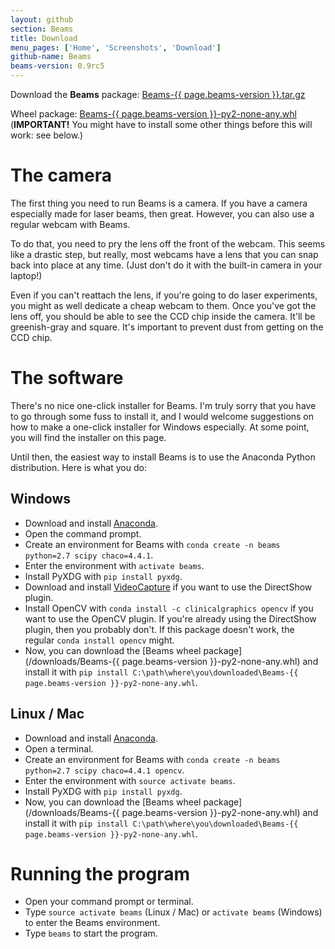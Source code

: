 ```yaml
---
layout: github
section: Beams
title: Download
menu_pages: ['Home', 'Screenshots', 'Download']
github-name: Beams
beams-version: 0.9rc5
---
```


<p class="callout">
  Download the <strong>Beams</strong> package: <a class="source-download" href="https://github.com/ptomato/Beams/releases/download/{{ page.beams-version }}/Beams-{{ page.beams-version }}.tar.gz">Beams-{{ page.beams-version }}.tar.gz</a>
</p>
<p class="callout">
  Wheel package: <a class="source-download" href="https://github.com/ptomato/Beams/releases/download/{{ page.beams-version }}/Beams-{{ page.beams-version }}-py2-none-any.whl">Beams-{{ page.beams-version }}-py2-none-any.whl</a>
  (<strong>IMPORTANT!</strong>
  You might have to install some other things before this will work: see below.)
</p>

# The camera #

The first thing you need to run Beams is a camera.
If you have a camera especially made for laser beams, then great.
However, you can also use a regular webcam with Beams.

To do that, you need to pry the lens off the front of the webcam.
This seems like a drastic step, but really, most webcams have a lens that you can snap back into place at any time.
(Just don't do it with the built-in camera in your laptop!)

Even if you can't reattach the lens, if you're going to do laser experiments, you might as well dedicate a cheap webcam to them.
Once you've got the lens off, you should be able to see the CCD chip inside the camera.
It'll be greenish-gray and square.
It's important to prevent dust from getting on the CCD chip.

<!--
**Determine the pixel size** of your CCD chip. (You only need to do this if you're going to do beam profiling.)
-->

# The software #

There's no nice one-click installer for Beams.
I'm truly sorry that you have to go through some fuss to install it, and I would welcome suggestions on how to make a one-click installer for Windows especially.
At some point, you will find the installer on this page.

Until then, the easiest way to install Beams is to use the Anaconda Python distribution.
Here is what you do:

## Windows ##

* Download and install [Anaconda](https://www.anaconda.com/distribution).
* Open the command prompt.
* Create an environment for Beams with `conda create -n beams python=2.7 scipy chaco=4.4.1`.
* Enter the environment with `activate beams`.
* Install PyXDG with `pip install pyxdg`.
* Download and install [VideoCapture](http://videocapture.sourceforge.net/) if you want to use the DirectShow plugin.
* Install OpenCV with `conda install -c clinicalgraphics opencv` if you want to use the OpenCV plugin. <span class="note">If you're already using the DirectShow plugin, then you probably don't. If this package doesn't work, the regular `conda install opencv` might.</span>
* Now, you can download the [Beams wheel package](/downloads/Beams-{{ page.beams-version }}-py2-none-any.whl) and install it with `pip install C:\path\where\you\downloaded\Beams-{{ page.beams-version }}-py2-none-any.whl`.

## Linux / Mac ##

* Download and install [Anaconda](https://www.anaconda.com/distribution).
* Open a terminal.
* Create an environment for Beams with `conda create -n beams python=2.7 scipy chaco=4.4.1 opencv`.
* Enter the environment with `source activate beams`.
* Install PyXDG with `pip install pyxdg`.
* Now, you can download the [Beams wheel package](/downloads/Beams-{{ page.beams-version }}-py2-none-any.whl) and install it with `pip install C:\path\where\you\downloaded\Beams-{{ page.beams-version }}-py2-none-any.whl`.

# Running the program #

* Open your command prompt or terminal.
* Type `source activate beams` (Linux / Mac) or `activate beams` (Windows) to enter the Beams environment.
* Type `beams` to start the program.
